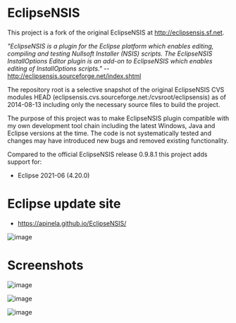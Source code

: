 # EclipseNSIS

This project is a fork of the original EclipseNSIS at http://eclipsensis.sf.net. 

_"EclipseNSIS is a plugin for the Eclipse platform which enables editing, compiling and testing Nullsoft Installer (NSIS) scripts. The EclipseNSIS InstallOptions Editor plugin is an add-on to EclipseNSIS which enables editing of InstallOptions scripts."_ -- http://eclipsensis.sourceforge.net/index.shtml

The repository root is a selective snapshot of the original EclipseNSIS CVS modules HEAD (eclipsensis.cvs.sourceforge.net:/cvsroot/eclipsensis) as of 2014-08-13 including only the necessary source files to build the project.

The purpose of this project was to make EclipseNSIS plugin compatible with my own development tool chain including the latest Windows, Java and Eclipse versions at the time. The code is not systematically tested and changes may have introduced new bugs and removed existing functionality.

Compared to the official EclipseNSIS release 0.9.8.1 this project adds support for:

*   Eclipse 2021-06 (4.20.0)

# Eclipse update site
*   https://apinela.github.io/EclipseNSIS/

![image](https://user-images.githubusercontent.com/1696986/130286126-49d648c7-5f2c-4776-9dd9-54eeb26a1f21.png)


# Screenshots

![image](https://user-images.githubusercontent.com/1696986/130283443-63d3d8dc-29eb-4325-830f-b83fc2f03ba3.png)

![image](https://user-images.githubusercontent.com/1696986/130283628-70d246ed-32f3-43cd-90ac-7104617fcb06.png)

![image](https://user-images.githubusercontent.com/1696986/130283656-536cf4b4-d9a4-4c4b-8b67-58e27a676837.png)


